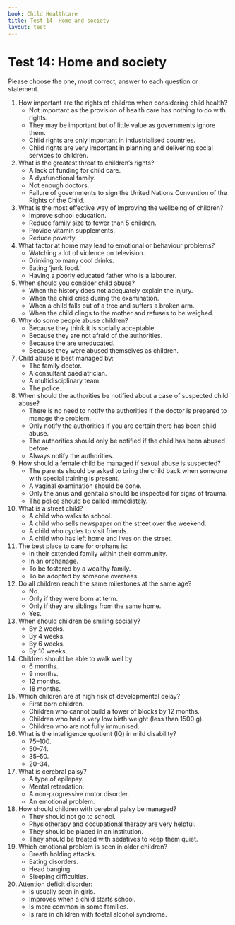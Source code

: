 ```yaml
---
book: Child Healthcare
title: Test 14. Home and society
layout: test
---
```


# Test 14: Home and society

Please choose the one, most correct, answer to each question or statement.

1.	How important are the rights of children when considering child health?
	-	Not important as the provision of health care has nothing to do with rights.
	-	They may be important but of little value as governments ignore them.
	-	Child rights are only important in industrialised countries.
	+	Child rights are very important in planning and delivering social services to children.
2.	What is the greatest threat to children’s rights?
	-	A lack of funding for child care.
	+	A dysfunctional family.
	-	Not enough doctors.
	-	Failure of governments to sign the United Nations Convention of the Rights of the Child.
3.	What is the most effective way of improving the wellbeing of children?
	-	Improve school education.
	-	Reduce family size to fewer than 5 children.
	-	Provide vitamin supplements.
	+	Reduce poverty.
4.	What factor at home may lead to emotional or behaviour problems?
	+	Watching a lot of violence on television.
	-	Drinking to many cool drinks.
	-	Eating ‘junk food.’
	-	Having a poorly educated father who is a labourer.
5.	When should you consider child abuse?
	+	When the history does not adequately explain the injury.
	-	When the child cries during the examination.
	-	When a child falls out of a tree and suffers a broken arm.
	-	When the child clings to the mother and refuses to be weighed.
6.	Why do some people abuse children?
	-	Because they think it is socially acceptable.
	-	Because they are not afraid of the authorities.
	-	Because the are uneducated.
	+	Because they were abused themselves as children.
7.	Child abuse is best managed by:
	-	The family doctor.
	-	A consultant paediatrician.
	+	A multidisciplinary team.
	-	The police.
8.	When should the authorities be notified about a case of suspected child abuse?
	-	There is no need to notify the authorities if the doctor is prepared to manage the problem.
	-	Only notify the authorities if you are certain there has been child abuse.
	-	The authorities should only be notified if the child has been abused before.
	+	Always notify the authorities.
9.	How should a female child be managed if sexual abuse is suspected?
	-	The parents should be asked to bring the child back when someone with special training is present.
	-	A vaginal examination should be done.
	+	Only the anus and genitalia should be inspected for signs of trauma. 
	-	The police should be called immediately.
10.	What is a street child?
	-	A child who walks to school.
	-	A child who sells newspaper on the street over the weekend.
	-	A child who cycles to visit friends.
	+	A child who has left home and lives on the street.
11.	The best place to care for orphans is:
	+	In their extended family within their community.
	-	In an orphanage.
	-	To be fostered by a wealthy family.
	-	To be adopted by someone overseas.
12.	Do all children reach the same milestones at the same age?
	+	No.
	-	Only if they were born at term.
	-	Only if they are siblings from the same home.
	-	Yes.
13.	When should children be smiling socially?
	-	By 2 weeks.
	-	By 4 weeks.
	+	By 6 weeks.
	-	By 10 weeks.
14.	Children should be able to walk well by:
	-	6 months.
	-	9 months.
	-	12 months.
	+	18 months.
15.	Which children are at high risk of developmental delay?
	-	First born children.
	-	Children who cannot build a tower of blocks by 12 months.
	+	Children who had a very low birth weight (less than 1500 g).
	-	Children who are not fully immunised.
16.	What is the intelligence quotient (IQ) in mild disability?
	-	75–100.	
	+	50–74.	
	-	35–50.	
	-	20–34.	
17.	What is cerebral palsy?
	-	A type of epilepsy.
	-	Mental retardation.
	+	A non-progressive motor disorder.
	-	An emotional problem.
18.	How should children with cerebral palsy be managed?
	-	They should not go to school.
	+	Physiotherapy and occupational therapy are very helpful.
	-	They should be placed in an institution.
	-	They should be treated with sedatives to keep them quiet.
19.	Which emotional problem is seen in older children?
	-	Breath holding attacks.
	+	Eating disorders.
	-	Head banging.
	-	Sleeping difficulties.
20.	Attention deficit disorder:
	-	Is usually seen in girls.
	-	Improves when a child starts school.
	+	Is more common in some families.
	-	Is rare in children with foetal alcohol syndrome.
